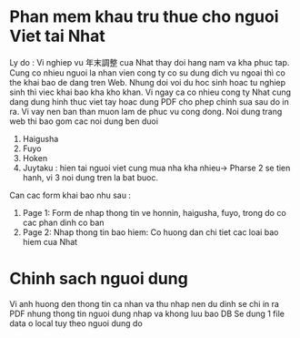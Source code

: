 # Phan mem khau tru thue cho nguoi Viet tai Nhat
Ly do : Vi nghiep vu 年末調整 cua Nhat thay doi hang nam va kha phuc tap. Cung co nhieu nguoi la nhan vien cong ty co su dung dich vu ngoai thì 
co the khai bao de dang tren Web. Nhung doi voi du hoc sinh hoac tu nghiep sinh thì viec khai bao kha kho khan. Vi ngay ca co nhieu cong ty Nhat cung dang dung hinh thuc viet tay hoac dung PDF cho phep chinh sua sau do in ra.
Vi vay nen ban than muon lam de phuc vu cong dong.
Noi dung trang web thi bao gom cac noi dung ben duoi
1. Haigusha 
2. Fuyo
3. Hoken
4. Juytaku : hien tai nguoi viet cung mua nha kha nhieu-> Pharse 2 se tien hanh, vi 3 noi dung tren la bat buoc.

Can cac form khai bao nhu sau :
1. Page 1: Form de nhap thong tin ve honnin, haigusha, fuyo, trong do co cac phan dinh co ban
2. Page 2: Nhap thong tin bao hiem: Co huong dan chi tiet cac loai bao hiem cua Nhat
# Chinh sach nguoi dung
Vi anh huong den thong tin ca nhan va thu nhap nen du dinh se chi in ra PDF nhung thong tin nguoi dung nhap va khong luu bao DB
Se dung 1 file data o local tuy theo nguoi dung do
